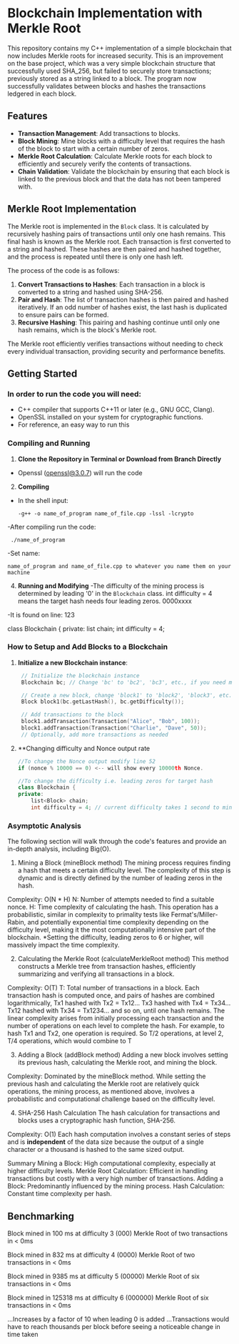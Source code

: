 # Blockchain Implementation with Merkle Root

This repository contains my C++ implementation of a simple blockchain that now includes Merkle roots for increased security. This is an improvement on the base project, which was a very simple blockchain structure that successfully used SHA_256, but failed to securely store transactions; previously stored as a string linked to a block. The program now successfully validates between blocks and hashes the transactions ledgered in each block. 

## Features

- **Transaction Management**: Add transactions to blocks.
- **Block Mining**: Mine blocks with a difficulty level that requires the hash of the block to start with a certain number of zeros.
- **Merkle Root Calculation**: Calculate Merkle roots for each block to efficiently and securely verify the contents of transactions.
- **Chain Validation**: Validate the blockchain by ensuring that each block is linked to the previous block and that the data has not been tampered with.

## Merkle Root Implementation

The Merkle root is implemented in the `Block` class. It is calculated by recursively hashing pairs of transactions until only one hash remains. This final hash is known as the Merkle root. Each transaction is first converted to a string and hashed. These hashes are then paired and hashed together, and the process is repeated until there is only one hash left. 

The process of the code is as follows:

1. **Convert Transactions to Hashes**: Each transaction in a block is converted to a string and hashed using SHA-256.
2. **Pair and Hash**: The list of transaction hashes is then paired and hashed iteratively. If an odd number of hashes exist, the last hash is duplicated to ensure pairs can be formed.
3. **Recursive Hashing**: This pairing and hashing continue until only one hash remains, which is the block's Merkle root.

The Merkle root efficiently verifies transactions without needing to check every individual transaction, providing security and performance benefits.

## Getting Started

### In order to run the code you will need:

- C++ compiler that supports C++11 or later (e.g., GNU GCC, Clang).
- OpenSSL installed on your system for cryptographic functions.
- For reference, an easy way to run this 

### Compiling and Running

1. **Clone the Repository in Terminal or Download from Branch Directly**
- Openssl (openssl@3.0.7) will run the code

2. **Compiling**
- In the shell input:
  
      -g++ -o name_of_program name_of_file.cpp -lssl -lcrypto

-After compiling run the code:

     ./name_of_program

-Set name: 
    
    name_of_program and name_of_file.cpp to whatever you name them on your machine

4. **Running and Modifying**
-The difficulty of the mining process is determined by leading '0' in the `Blockchain` class. int difficulty = 4 means the target hash needs four leading zeros. 0000xxxx

-It is found on line: 123

class Blockchain {
private:
   list<Block> chain;
    int difficulty = 4; 

### How to Setup and Add Blocks to a Blockchain

1. **Initialize a new Blockchain instance**:
   ```cpp
    // Initialize the blockchain instance
    Blockchain bc; // Change 'bc' to 'bc2', 'bc3', etc., if you need multiple instances

    // Create a new block, change 'block1' to 'block2', 'block3', etc., for subsequent blocks
    Block block1(bc.getLastHash(), bc.getDifficulty());

    // Add transactions to the block
    block1.addTransaction(Transaction("Alice", "Bob", 100));
    block1.addTransaction(Transaction("Charlie", "Dave", 50));
    // Optionally, add more transactions as needed

2. **Changing difficulty and Nonce output rate

    ```cpp
    //To change the Nonce output modify line 52
    if (nonce % 10000 == 0) <-- will show every 10000th Nonce.

    //To change the difficulty i.e. leading zeros for target hash
    class Blockchain {
    private:
        list<Block> chain;
        int difficulty = 4; // current difficulty takes 1 second to mine a block, increasing by a factor of 10 for an increase of 1


### Asymptotic Analysis

The following section will walk through the code's features and provide an in-depth analysis, including Big(O).

1. Mining a Block (mineBlock method)
The mining process requires finding a hash that meets a certain difficulty level. The complexity of this step is dynamic and is directly defined by the number of leading zeros in the hash.

Complexity: O(N * H)
N: Number of attempts needed to find a suitable nonce.
H: Time complexity of calculating the hash.
This operation has a probabilistic, similar in complexity to primality tests like Fermat's/Miller-Rabin, and potentially exponential time complexity depending on the difficulty level, making it the most computationally intensive part of the blockchain. *Setting the difficulty, leading zeros to 6 or higher, will massively impact the time complexity.

2. Calculating the Merkle Root (calculateMerkleRoot method)
This method constructs a Merkle tree from transaction hashes, efficiently summarizing and verifying all transactions in a block.

Complexity: O(T)
T: Total number of transactions in a block.
Each transaction hash is computed once, and pairs of hashes are combined logarithmically, Tx1 hashed with Tx2 = Tx12... Tx3 hashed with Tx4 = Tx34... Tx12 hashed with Tx34 = Tx1234... and so on, until one hash remains. The linear complexity arises from initially processing each transaction and the number of operations on each level to complete the hash. For example, to hash Tx1 and Tx2, one operation is required. So T/2 operations, at level 2, T/4 operations, which would combine to T

3. Adding a Block (addBlock method)
Adding a new block involves setting its previous hash, calculating the Merkle root, and mining the block.

Complexity: Dominated by the mineBlock method.
While setting the previous hash and calculating the Merkle root are relatively quick operations, the mining process, as mentioned above, involves a probabilistic and computational challenge based on the difficulty level. 

4. SHA-256 Hash Calculation
The hash calculation for transactions and blocks uses a cryptographic hash function, SHA-256.

Complexity: O(1)
Each hash computation involves a constant series of steps and is **independent** of the data size because the output of a single character or a thousand is hashed to the same sized output.

Summary
Mining a Block: High computational complexity, especially at higher difficulty levels.
Merkle Root Calculation: Efficient in handling transactions but costly with a very high number of transactions.
Adding a Block: Predominantly influenced by the mining process.
Hash Calculation: Constant time complexity per hash.


## Benchmarking 

Block mined in 100 ms at difficulty 3 (000)
Merkle Root of two transactions in < 0ms

Block mined in 832 ms at difficulty 4 (0000) 
Merkle Root of two transactions in < 0ms

Block mined in 9385 ms at difficulty 5 (00000)
Merkle Root of six transactions in < 0ms

Block mined in 125318 ms at difficulty 6 (000000)
Merkle Root of six transactions in < 0ms

...Increases by a factor of 10 when leading 0 is added
...Transactions would have to reach thousands per block before seeing a noticeable change in time taken





   
